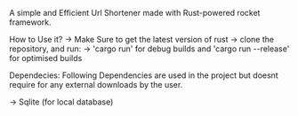 A simple and Efficient Url Shortener made with Rust-powered rocket framework.

How to Use it?
-> Make Sure to get the latest version of rust
-> clone the repository, and run:
-> 'cargo run' for debug builds and 'cargo run --release' for optimised builds

Dependecies:
Following Dependencies are used in the project but doesnt require for any external downloads by the user.

-> Sqlite (for local database)
